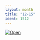```yaml
---
layout: month
title: "12-15"
ident: 1512
---
```

<a href="/images/12-15.png"><img src="/images/12-15.png" class="mid" alt="Open" /></a>
